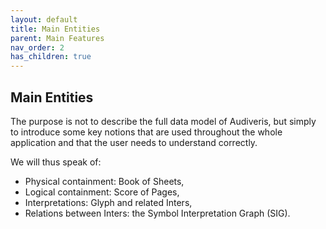 ```yaml
---
layout: default
title: Main Entities
parent: Main Features
nav_order: 2
has_children: true
---
```

## Main Entities

The purpose is not to describe the full data model of Audiveris, but simply to introduce some
key notions that are used throughout the whole application and that the user needs to understand
correctly.

We will thus speak of:
* Physical containment: Book of Sheets,
* Logical containment: Score of Pages,
* Interpretations: Glyph and related Inters,
* Relations between Inters: the Symbol Interpretation Graph (SIG).
